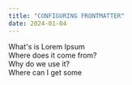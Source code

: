```yaml
---
title: "CONFIGURING FRONTMATTER"
date: 2024-01-04
---
```

What's is Lorem Ipsum<br>
Where does it come from?<br>
Why do we use it?<br>
Where can I get some<br>
